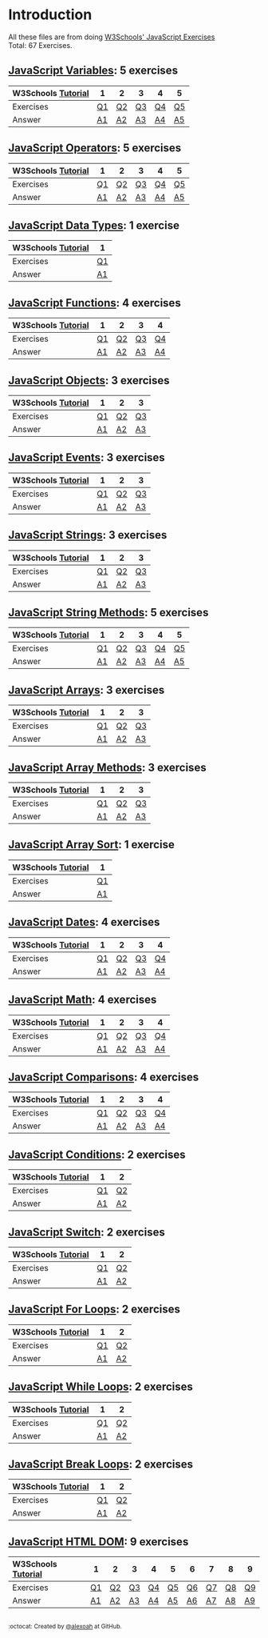 # Introduction
All these files are from doing [W3Schools' JavaScript Exercises](https://www.w3schools.com/js/exercise_js.asp)  
Total: 67 Exercises.

## [JavaScript Variables](./JS-Variables): 5 exercises
| W3Schools [Tutorial](https://www.w3schools.com/js/js_variables.asp) | 1 | 2 | 3 | 4 | 5 |
| :--- | --- | --- | --- | --- | --- |
| Exercises | [Q1](https://www.w3schools.com/js/exercise_js.asp?filename=exercise_js_variables1) | [Q2](https://www.w3schools.com/js/exercise_js.asp?filename=exercise_js_variables2) | [Q3](https://www.w3schools.com/js/exercise_js.asp?filename=exercise_js_variables3) | [Q4](https://www.w3schools.com/js/exercise_js.asp?filename=exercise_js_variables4) | [Q5](https://www.w3schools.com/js/exercise_js.asp?filename=exercise_js_variables5) |
| Answer | [A1](./JS-Variables/jsVariablesE1.js) | [A2](./JS-Variables/jsVariablesE2.js) | [A3](./JS-Variables/jsVariablesE3.js) | [A4](./JS-Variables/jsVariablesE4.js) | [A5](./JS-Variables/jsVariablesE5.js) |

## [JavaScript Operators](./JS-Operators): 5 exercises
| W3Schools [Tutorial](https://www.w3schools.com/js/js_operators.asp) | 1 | 2 | 3 | 4 | 5 |
| :--- | --- | --- | --- | --- | --- |
| Exercises | [Q1](https://www.w3schools.com/js/exercise_js.asp?filename=exercise_js_operators1) | [Q2](https://www.w3schools.com/js/exercise_js.asp?filename=exercise_js_operators2) | [Q3](https://www.w3schools.com/js/exercise_js.asp?filename=exercise_js_operators3) | [Q4](https://www.w3schools.com/js/exercise_js.asp?filename=exercise_js_operators4) | [Q5](https://www.w3schools.com/js/exercise_js.asp?filename=exercise_js_operators5) |
| Answer | [A1](./JS-Operators/jsOperatorsE1.js) | [A2](./JS-Operators/jsOperatorsE2.js) | [A3](./JS-Operators/jsOperatorsE3.js) | [A4](./JS-Operators/jsOperatorsE4.js) | [A5](./JS-Operators/jsOperatorsE5.js) |

## [JavaScript Data Types](./JS-DataTypes): 1 exercise
| W3Schools [Tutorial](https://www.w3schools.com/js/js_datatypes.asp) | 1 |
| :--- | --- |
| Exercises | [Q1](https://www.w3schools.com/js/exercise_js.asp?filename=exercise_js_datatypes1) |
| Answer | [A1](./JS-DataTypes/jsDataTypesE1.js) |

## [JavaScript Functions](./JS-Functions): 4 exercises
| W3Schools [Tutorial](https://www.w3schools.com/js/js_functions.asp) | 1 | 2 | 3 | 4 |
| :--- | --- | --- | --- | --- |
| Exercises | [Q1](https://www.w3schools.com/js/exercise_js.asp?filename=exercise_js_functions1) | [Q2](https://www.w3schools.com/js/exercise_js.asp?filename=exercise_js_functions2) | [Q3](https://www.w3schools.com/js/exercise_js.asp?filename=exercise_js_functions3) | [Q4](https://www.w3schools.com/js/exercise_js.asp?filename=exercise_js_functions4) |
| Answer | [A1](./JS-Functions/jsFunctionsE1.js) | [A2](./JS-Functions/jsFunctionsE2.js) | [A3](./JS-Functions/jsFunctionsE3.js) | [A4](./JS-Functions/jsFunctionsE4.js) |

## [JavaScript Objects](./JS-Objects): 3 exercises
| W3Schools [Tutorial](https://www.w3schools.com/js/js_objects.asp) | 1 | 2 | 3 |
| :--- | --- | --- | --- |
| Exercises | [Q1](https://www.w3schools.com/js/exercise_js.asp?filename=exercise_js_objects1) | [Q2](https://www.w3schools.com/js/exercise_js.asp?filename=exercise_js_objects2) | [Q3](https://www.w3schools.com/js/exercise_js.asp?filename=exercise_js_objects3) |
| Answer | [A1](./JS-Objects/jsObjectsE1.js) | [A2](./JS-Objects/jsObjectsE2.js) | [A3](./JS-Objects/jsObjectsE3.js) |

## [JavaScript Events](./JS-Events): 3 exercises
| W3Schools [Tutorial](https://www.w3schools.com/js/js_events.asp) | 1 | 2 | 3 |
| :--- | --- | --- | --- |
| Exercises | [Q1](https://www.w3schools.com/js/exercise_js.asp?filename=exercise_js_events1) | [Q2](https://www.w3schools.com/js/exercise_js.asp?filename=exercise_js_events2) | [Q3](https://www.w3schools.com/js/exercise_js.asp?filename=exercise_js_events3) |
| Answer | [A1](./JS-Events/jsEventsE1.js) | [A2](./JS-Events/jsEventsE2.js) | [A3](./JS-Events/jsEventsE3.js) |

## [JavaScript Strings](./JS-Strings): 3 exercises
| W3Schools [Tutorial](https://www.w3schools.com/js/js_strings.asp) | 1 | 2 | 3 |
| :--- | --- | --- | --- |
| Exercises | [Q1](https://www.w3schools.com/js/exercise_js.asp?filename=exercise_js_strings1) | [Q2](https://www.w3schools.com/js/exercise_js.asp?filename=exercise_js_strings2) | [Q3](https://www.w3schools.com/js/exercise_js.asp?filename=exercise_js_strings3) |
| Answer | [A1](./JS-Strings/jsStringsE1.js) | [A2](./JS-Strings/jsStringsE2.js) | [A3](./JS-Strings/jsStringsE3.js) |

## [JavaScript String Methods](./JS-StringMethods): 5 exercises
| W3Schools [Tutorial](https://www.w3schools.com/js/js_string_methods.asp) | 1 | 2 | 3 | 4 | 5 |
| :--- | --- | --- | --- | --- | --- |
| Exercises | [Q1](https://www.w3schools.com/js/exercise_js.asp?filename=exercise_js_string_methods1) | [Q2](https://www.w3schools.com/js/exercise_js.asp?filename=exercise_js_string_methods2) | [Q3](https://www.w3schools.com/js/exercise_js.asp?filename=exercise_js_string_methods3) | [Q4](https://www.w3schools.com/js/exercise_js.asp?filename=exercise_js_string_methods4) | [Q5](https://www.w3schools.com/js/exercise_js.asp?filename=exercise_js_string_methods5) |
| Answer | [A1](./JS-StringMethods/jsStringMethodsE1.js) | [A2](./JS-StringMethods/jsStringMethodsE2.js) | [A3](./JS-StringMethods/jsStringMethodsE3.js) | [A4](./JS-StringMethods/jsStringMethodsE4.js) | [A5](./JS-StringMethods/jsStringMethodsE5.js) |

## [JavaScript Arrays](./JS-Arrays): 3 exercises
| W3Schools [Tutorial](https://www.w3schools.com/js/js_arrays.asp) | 1 | 2 | 3 |
| :--- | --- | --- | --- |
| Exercises | [Q1](https://www.w3schools.com/js/exercise_js.asp?filename=exercise_js_arrays1) | [Q2](https://www.w3schools.com/js/exercise_js.asp?filename=exercise_js_arrays2) | [Q3](https://www.w3schools.com/js/exercise_js.asp?filename=exercise_js_arrays3) |
| Answer | [A1](./JS-Arrays/jsArraysE1.js) | [A2](./JS-Arrays/jsArraysE2.js) | [A3](./JS-Arrays/jsArraysE3.js) |

## [JavaScript Array Methods](./JS-ArrayMethods): 3 exercises
| W3Schools [Tutorial](https://www.w3schools.com/js/js_array_methods.asp) | 1 | 2 | 3 |
| :--- | --- | --- | --- |
| Exercises | [Q1](https://www.w3schools.com/js/exercise_js.asp?filename=exercise_js_array_methods1) | [Q2](https://www.w3schools.com/js/exercise_js.asp?filename=exercise_js_array_methods2) | [Q3](https://www.w3schools.com/js/exercise_js.asp?filename=exercise_js_array_methods3) |
| Answer | [A1](./JS-ArrayMethods/jsArrayMethodsE1.js) | [A2](./JS-ArrayMethods/jsArrayMethodsE2.js) | [A3](./JS-ArrayMethods/jsArrayMethodsE3.js) |

## [JavaScript Array Sort](./JS-ArraySort): 1 exercise
| W3Schools [Tutorial](https://www.w3schools.com/js/js_array_sort.asp) | 1 |
| :--- | --- |
| Exercises | [Q1](https://www.w3schools.com/js/exercise_js.asp?filename=exercise_js_array_sort1) |
| Answer | [A1](./JS-ArraySort/jsArraySortE1.js) |

## [JavaScript Dates](./JS-Dates): 4 exercises
| W3Schools [Tutorial](https://www.w3schools.com/js/js_dates.asp) | 1 | 2 | 3 | 4 |
| :--- | --- | --- | --- | --- |
| Exercises | [Q1](https://www.w3schools.com/js/exercise_js.asp?filename=exercise_js_dates1) | [Q2](https://www.w3schools.com/js/exercise_js.asp?filename=exercise_js_dates2) | [Q3](https://www.w3schools.com/js/exercise_js.asp?filename=exercise_js_dates3) | [Q4](https://www.w3schools.com/js/exercise_js.asp?filename=exercise_js_dates4) |
| Answer | [A1](./JS-Dates/jsDatesE1.js) | [A2](./JS-Dates/jsDatesE2.js) | [A3](./JS-Dates/jsDatesE3.js) | [A4](./JS-Dates/jsDatesE4.js) |

## [JavaScript Math](./JS-Math): 4 exercises
| W3Schools [Tutorial](https://www.w3schools.com/js/js_math.asp) | 1 | 2 | 3 | 4 |
| :--- | --- | --- | --- | --- |
| Exercises | [Q1](https://www.w3schools.com/js/exercise_js.asp?filename=exercise_js_math1) | [Q2](https://www.w3schools.com/js/exercise_js.asp?filename=exercise_js_math2) | [Q3](https://www.w3schools.com/js/exercise_js.asp?filename=exercise_js_math3) | [Q4](https://www.w3schools.com/js/exercise_js.asp?filename=exercise_js_math4) |
| Answer | [A1](./JS-Math/jsMathE1.js) | [A2](./JS-Math/jsMathE2.js) | [A3](./JS-Math/jsMathE3.js) | [A4](./JS-Math/jsMathE4.js) |

## [JavaScript Comparisons](./JS-Comparisons): 4 exercises
| W3Schools [Tutorial](https://www.w3schools.com/js/js_comparisons.asp) | 1 | 2 | 3 | 4 |
| :--- | --- | --- | --- | --- |
| Exercises | [Q1](https://www.w3schools.com/js/exercise_js.asp?filename=exercise_js_comparisons1) | [Q2](https://www.w3schools.com/js/exercise_js.asp?filename=exercise_js_comparisons2) | [Q3](https://www.w3schools.com/js/exercise_js.asp?filename=exercise_js_comparisons3) | [Q4](https://www.w3schools.com/js/exercise_js.asp?filename=exercise_js_comparisons4) |
| Answer | [A1](./JS-Comparisons/jsComparisonsE1.js) | [A2](./JS-Comparisons/jsComparisonsE2.js) | [A3](./JS-Comparisons/jsComparisonsE3.js) | [A4](./JS-Comparisons/jsComparisonsE4.js) |

## [JavaScript Conditions](./JS-Conditions): 2 exercises
| W3Schools [Tutorial](https://www.w3schools.com/js/js_if_else.asp) | 1 | 2 |
| :--- | --- | --- |
| Exercises | [Q1](https://www.w3schools.com/js/exercise_js.asp?filename=exercise_js_conditions1) | [Q2](https://www.w3schools.com/js/exercise_js.asp?filename=exercise_js_conditions2) |
| Answer | [A1](./JS-Conditions/jsConditionsE1.js) | [A2](./JS-Conditions/jsConditionsE2.js) |

## [JavaScript Switch](./JS-Switch): 2 exercises
| W3Schools [Tutorial](https://www.w3schools.com/js/js_switch.asp) | 1 | 2 |
| :--- | --- | --- |
| Exercises | [Q1](https://www.w3schools.com/js/exercise_js.asp?filename=exercise_js_switch1) | [Q2](https://www.w3schools.com/js/exercise_js.asp?filename=exercise_js_switch2) |
| Answer | [A1](./JS-Switch/jsSwitchE1.js) | [A2](./JS-Switch/jsSwitchE2.js) |

## [JavaScript For Loops](./JS-ForLoops): 2 exercises
| W3Schools [Tutorial](https://www.w3schools.com/js/js_loop_for.asp) | 1 | 2 |
| :--- | --- | --- |
| Exercises | [Q1](https://www.w3schools.com/js/exercise_js.asp?filename=exercise_js_loops1) | [Q2](https://www.w3schools.com/js/exercise_js.asp?filename=exercise_js_loops2) |
| Answer | [A1](./JS-ForLoops/jsForLoopsE1.js) | [A2](./JS-ForLoops/jsForLoopsE2.js) |

## [JavaScript While Loops](./JS-WhileLoops): 2 exercises
| W3Schools [Tutorial](https://www.w3schools.com/js/js_loop_while.asp) | 1 | 2 |
| :--- | --- | --- |
| Exercises | [Q1](https://www.w3schools.com/js/exercise_js.asp?filename=exercise_js_loop_while1) | [Q2](https://www.w3schools.com/js/exercise_js.asp?filename=exercise_js_loop_while2) |
| Answer | [A1](./JS-WhileLoops/jsWhileLoopsE1.js) | [A2](./JS-WhileLoops/jsWhileLoopsE2.js) |

## [JavaScript Break Loops](./JS-BreakLoops): 2 exercises
| W3Schools [Tutorial](https://www.w3schools.com/js/js_break.asp) | 1 | 2 |
| :--- | --- | --- |
| Exercises | [Q1](https://www.w3schools.com/js/exercise_js.asp?filename=exercise_js_break1) | [Q2](https://www.w3schools.com/js/exercise_js.asp?filename=exercise_js_break2) |
| Answer | [A1](./JS-BreakLoops/jsBreakLoopsE1.js) | [A2](./JS-BreakLoops/jsBreakLoopsE2.js) |

## [JavaScript HTML DOM](./JS-HTML_DOM): 9 exercises
| W3Schools [Tutorial](https://www.w3schools.com/js/js_htmldom_html.asp) | 1 | 2 | 3 | 4 | 5 | 6 | 7 | 8 | 9 |
| :--- | --- | --- | --- | --- | --- | --- | --- | --- | --- |
| Exercises | [Q1](https://www.w3schools.com/js/exercise_js.asp?filename=exercise_js_dom_html1) | [Q2](https://www.w3schools.com/js/exercise_js.asp?filename=exercise_js_dom_html2) | [Q3](https://www.w3schools.com/js/exercise_js.asp?filename=exercise_js_dom_html3) | [Q4](https://www.w3schools.com/js/exercise_js.asp?filename=exercise_js_dom_html4) | [Q5](https://www.w3schools.com/js/exercise_js.asp?filename=exercise_js_dom_html5) | [Q6](https://www.w3schools.com/js/exercise_js.asp?filename=exercise_js_dom_html6) | [Q7](https://www.w3schools.com/js/exercise_js.asp?filename=exercise_js_dom_html7) | [Q8](https://www.w3schools.com/js/exercise_js.asp?filename=exercise_js_dom_html8) | [Q9](https://www.w3schools.com/js/exercise_js.asp?filename=exercise_js_dom_html9) |
| Answer | [A1](./JS-HTML_DOM/jsHTML_DOME1.html) | [A2](./JS-HTML_DOM/jsHTML_DOME2.html) | [A3](./JS-HTML_DOM/jsHTML_DOME3.html) | [A4](./JS-HTML_DOM/jsHTML_DOME4.html) | [A5](./JS-HTML_DOM/jsHTML_DOME5.html) | [A6](./JS-HTML_DOM/jsHTML_DOME6.html) | [A7](./JS-HTML_DOM/jsHTML_DOME7.html) | [A8](./JS-HTML_DOM/jsHTML_DOME8.html) | [A9](./JS-HTML_DOM/jsHTML_DOME9.html) |

##
<sup>:octocat: Created by [@alexoah](http://github.com/alexoah) at GitHub.</sup>
